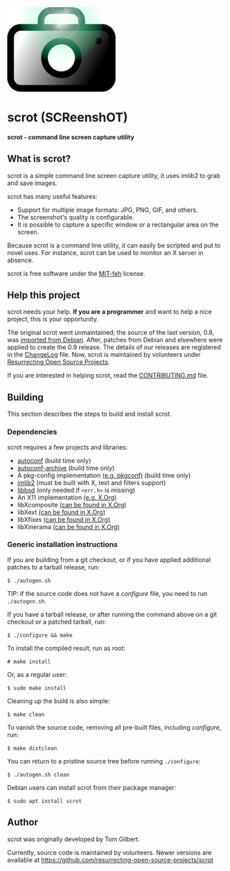 ![Logo](doc/scrot.png)

# scrot (SCReenshOT)

#### scrot - command line screen capture utility

## What is scrot? ##

scrot is a simple command line screen capture utility, it uses imlib2 to grab
and save images.

scrot has many useful features:
  - Support for multiple image formats: JPG, PNG, GIF, and others.
  - The screenshot's quality is configurable.
  - It is possible to capture a specific window or a rectangular area on the
    screen.

Because scrot is a command line utility, it can easily be scripted and put to
novel uses. For instance, scrot can be used to monitor an X server in absence.

scrot is free software under the [MIT-feh](COPYING) license.

## Help this project ##

scrot needs your help. **If you are a programmer** and want to help a nice
project, this is your opportunity.

The original scrot went unmaintained; the source of the last version, 0.8, was
[imported from Debian](https://snapshot.debian.org/package/scrot/). After,
patches from Debian and elsewhere were applied to create the 0.9 release. The
details of our releases are registered in the [ChangeLog](ChangeLog) file.
Now, scrot is maintained by volunteers under [Resurrecting Open Source Projects](https://github.com/resurrecting-open-source-projects).

If you are interested in helping scrot, read the [CONTRIBUTING.md](CONTRIBUTING.md) file.

## Building ##

This section describes the steps to build and install scrot.

### Dependencies ###

scrot requires a few projects and libraries:

- [autoconf](https://www.gnu.org/software/autoconf/autoconf.html) (build time only)
- [autoconf-archive](https://www.gnu.org/software/autoconf-archive/) (build time only)
- A pkg-config implementation [(e.g. pkgconf)](https://github.com/pkgconf/pkgconf) (build time only)
- [imlib2](https://sourceforge.net/projects/enlightenment/files/imlib2-src/)
  (must be built with X, text and filters support)
- [libbsd](https://libbsd.freedesktop.org/wiki/) (only needed if `<err.h>` is missing)
- An X11 implementation [(e.g. X.Org)](https://www.x.org/wiki/)
- libXcomposite [(can be found in X.Org)](https://gitlab.freedesktop.org/xorg/lib/libxcomposite)
- libXext [(can be found in X.Org)](https://gitlab.freedesktop.org/xorg/lib/libxext)
- libXfixes [(can be found in X.Org)](https://gitlab.freedesktop.org/xorg/lib/libxfixes)
- libXinerama [(can be found in X.Org)](https://gitlab.freedesktop.org/xorg/lib/libxinerama)

### Generic installation instructions ###

If you are building from a git checkout, or if you have applied additional
patches to a tarball release, run:
```console
$ ./autogen.sh
```
TIP: if the source code does not have a _configure_ file, you need to run
`./autogen.sh`.

If you have a tarball release, or after running the command above on a git
checkout or a patched tarball, run:
```console
$ ./configure && make
```

To install the compiled result, run as root:
```console
# make install
```
Or, as a regular user:
```console
$ sudo make install
```

Cleaning up the build is also simple:
```console
$ make clean
```

To vanish the source code, removing all pre-built files, including _configure_,
run:
```console
$ make distclean
```

You can return to a pristine source tree before running `./configure`:
```console
$ ./autogen.sh clean
```

Debian users can install scrot from their package manager:
```console
$ sudo apt install scrot
```

## Author ##

scrot was originally developed by Tom Gilbert.

Currently, source code is maintained by volunteers. Newer versions are
available at https://github.com/resurrecting-open-source-projects/scrot
